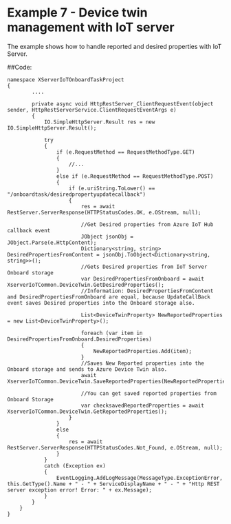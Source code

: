 # Example 7 - Device twin management with IoT server

The example shows how to handle reported and desired properties with IoT Server.

##Code:

    namespace XServerIoTOnboardTaskProject
    {
            ....

            private async void HttpRestServer_ClientRequestEvent(object sender, HttpRestServerService.ClientRequestEventArgs e)
            {
                IO.SimpleHttpServer.Result res = new IO.SimpleHttpServer.Result();

                try
                {
                    if (e.RequestMethod == RequestMethodType.GET)
                    {
                        //...
                    }
                    else if (e.RequestMethod == RequestMethodType.POST)
                    {
                        if (e.uriString.ToLower() == "/onboardtask/desiredpropertyupdatecallback")
                        {
                            res = await RestServer.ServerResponse(HTTPStatusCodes.OK, e.OStream, null);

                            //Get Desired properties from Azure IoT Hub callback event
                            JObject jsonObj = JObject.Parse(e.HttpContent); 
                            Dictionary<string, string> DesiredPropertiesFromContent = jsonObj.ToObject<Dictionary<string, string>>();
                            //Gets Desired properties from IoT Server Onboard storage
                            var DesiredPropertiesFromOnboard = await XserverIoTCommon.DeviceTwin.GetDesiredProperties();
                            //Information: DesiredPropertiesFromContent and DesiredPropertiesFromOnboard are equal, because UpdateCallBack event saves Desired properties into the Onboard storage also.

                            List<DeviceTwinProperty> NewReportedProperties = new List<DeviceTwinProperty>();

                            foreach (var item in DesiredPropertiesFromOnboard.DesiredProperties)
                            {
                                NewReportedProperties.Add(item);
                            }
                            //Saves New Reported properties into the Onboard storage and sends to Azure Device Twin also.
                            await XserverIoTCommon.DeviceTwin.SaveReportedProperties(NewReportedProperties);

                            //You can get saved reported properties from Onboard Storage
                            var checksavedReportedProperties = await XserverIoTCommon.DeviceTwin.GetReportedProperties();
                        }
                    }
                    else
                    {
                        res = await RestServer.ServerResponse(HTTPStatusCodes.Not_Found, e.OStream, null);
                    }
                }
                catch (Exception ex)
                {
                    EventLogging.AddLogMessage(MessageType.ExceptionError, this.GetType().Name + " - " + ServiceDisplayName + " - " + "Http REST server exception error! Error: " + ex.Message);
                }
            }
        }
    }
  
